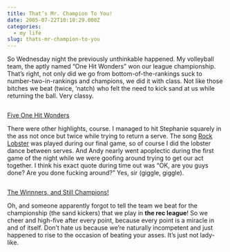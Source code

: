 ```yaml
---
title: That’s Mr. Champion To You!
date: 2005-07-22T10:10:29.000Z
categories:
  - my life
slug: thats-mr-champion-to-you
---
```

So Wednesday night the previously unthinkable happened. My volleyball team, the aptly named “One Hit Wonders” won our league championship. That’s right, not only did we go from bottom-of-the-rankings suck to number-two-in-rankings and champions, we did it with class. Not like those bitches we beat (twice, &#8216;natch) who felt the need to kick sand at us while returning the ball. Very classy.

<div class="figure">
  <img alt="" src="http://photos22.flickr.com/27598922_7cc2b7a10a_m.jpg" />

  <p class="caption">
    <a class="reference external" href="http://www.flickr.com/photos/nathan_y/27598922/">Five One Hit Wonders</a>
  </p>
</div>

There were other highlights, course. I managed to hit Stephanie squarely in the ass not once but twice while trying to return a serve. The song [Rock Lobster][1]  was played during our final game, so of course I did the lobster dance between serves. And Andy nearly went apoplectic during the first game of the night while we were goofing around trying to get our act together. I think his exact quote during time out was “<span class="caps">OK</span>, are you guys done? Are you done fucking around?” Yes, sir (giggle, giggle).

<div class="figure">
  <img alt="" src="http://photos22.flickr.com/27598923_ac7ca1c83d_m.jpg" />

  <p class="caption">
    <a class="reference external" href="http://www.flickr.com/photos/nathan_y/27598923/">The Winnners, and Still Champions!</a>
  </p>
</div>

Oh, and someone apparently forgot to tell the team we beat for the championship (the sand kickers) that we play in **the rec league**! So we cheer and high-five after every point, because every point is a miracle in and of itself. Don’t hate us because we’re naturally incompetent and just happened to rise to the occasion of beating your asses. It’s just not lady-like.



 [1]: http://www.allmusic.com/cg/amg.dll?p=amg&token=&sql=33:5pk9kebt7qkq
